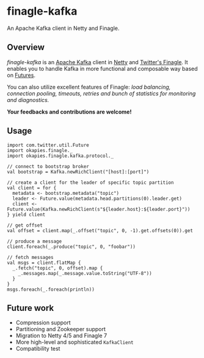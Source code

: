 finagle-kafka
=============

An Apache Kafka client in Netty and Finagle.

## Overview

*finagle-kafka* is an [Apache Kafka](https://kafka.apache.org/) client in [Netty](http://netty.io/)
and [Twitter's Finagle](http://twitter.github.io/finagle/). It enables you to handle Kafka in more
functional and composable way based on [Futures](http://twitter.github.io/finagle/guide/Futures.html).

You can also utilize excellent features of Finagle: *load balancing, connection pooling, timeouts,
retries and bunch of statistics for monitoring and diagnostics.*

**Your feedbacks and contributions are welcome!**

## Usage

```
import com.twitter.util.Future
import okapies.finagle._
import okapies.finagle.kafka.protocol._

// connect to bootstrap broker
val bootstrap = Kafka.newRichClient("[host]:[port]")

// create a client for the leader of specific topic partition
val client = for {
  metadata <- bootstrap.metadata("topic")
  leader <- Future.value(metadata.head.partitions(0).leader.get)
  client <- Future.value(Kafka.newRichClient(s"${leader.host}:${leader.port}"))
} yield client

// get offset
val offset = client.map(_.offset("topic", 0, -1).get.offsets(0)).get

// produce a message
client.foreach(_.produce("topic", 0, "foobar"))

// fetch messages
val msgs = client.flatMap {
  _.fetch("topic", 0, offset).map {
    _.messages.map(_.message.value.toString("UTF-8"))
  }
}
msgs.foreach(_.foreach(println))
```

## Future work

- Compression support
- Partitioning and Zookeeper support
- Migration to Netty 4/5 and Finagle 7
- More high-level and sophisticated `KafkaClient`
- Compatibility test
